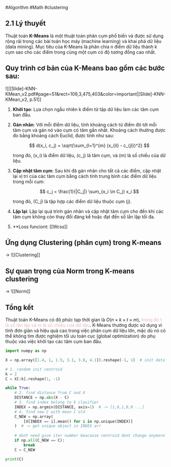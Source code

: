 #Algorithm #Math #clustering

## 2.1 Lý thuyết

Thuật toán **K-Means** là một thuật toán phân cụm phổ biến và được sử dụng rộng rãi trong các bài toán học máy (machine learning) và khai phá dữ liệu (data mining). Mục tiêu của K-Means là phân chia n điểm dữ liệu thành k cụm sao cho các điểm trong cùng một cụm có độ tương đồng cao nhất.

## Quy trình cơ bản của K-Means bao gồm các bước sau:

![[[Slide]-KNN-KMean_v2.pdf#page=51&rect=109,3,475,403&color=important|[Slide]-KNN-KMean_v2, p.51]]

1. **Khởi tạo**: Lựa chọn ngẫu nhiên k điểm từ tập dữ liệu làm các tâm cụm ban đầu.

2. **Gán nhãn**: Với mỗi điểm dữ liệu, tính khoảng cách từ điểm đó tới mỗi tâm cụm và gán nó vào cụm có tâm gần nhất. Khoảng cách thường được đo bằng khoảng cách Euclid, được tính như sau:

   $$ 
   d(x_i, c_j) = \sqrt{\sum_{l=1}^{m} (x_{il} - c_{jl})^2} 
   $$

   trong đó, \(x_i\) là điểm dữ liệu, \(c_j\) là tâm cụm, và \(m\) là số chiều của dữ liệu.

3. **Cập nhật tâm cụm**: Sau khi đã gán nhãn cho tất cả các điểm, cập nhật lại vị trí của các tâm cụm bằng cách tính trung bình các điểm dữ liệu trong mỗi cụm:

   $$
   c_j = \frac{1}{|C_j|} \sum_{x_i \in C_j} x_i
   $$

   trong đó, \(C_j\) là tập hợp các điểm dữ liệu thuộc cụm \(j\).

4. **Lặp lại**: Lặp lại quá trình gán nhãn và cập nhật tâm cụm cho đến khi các tâm cụm không còn thay đổi đáng kể hoặc đạt đến số lần lặp tối đa.
   
5. **Loss funciont: [[Wcss]]

## Ứng dụng Clustering (phân cụm) trong K-means

-> ![[Clustering]]

## Sự quan trọng của Norm trong K-means clustering

-> ![[Norm]] 
## Tổng kết

Thuật toán K-Means có độ phức tạp thời gian là 
$O(n \times k \times t \times m)$, <font color="#e5b9b7">trong đó t là số lần lặp và m là số chiều của dữ liệu</font>. K-Means thường được sử dụng vì tính đơn giản và hiệu quả cao trong việc phân cụm dữ liệu lớn, mặc dù nó có thể không tìm được nghiệm tối ưu toàn cục (global optimization) do phụ thuộc vào việc khởi tạo các tâm cụm ban đầu.

```Python
import numpy as np

X = np.array([1.4, 1, 1.5, 3.1, 3.8, 4.1]).reshape(-1, 1)  # init data

# 1. random init centroid 
k = 2
C = X[:k].reshape(1, -1)

while True:
    # 2. find distance from C and X
    DISTANCE = np.abs(X - C)
    # 3. find index belong to k clasifier
    INDEX = np.argmin(DISTANCE, axis=1)  # -> [1,0,1,0,0 ...]
    # 4. find new C with mean C old
    C_NEW = np.array(
        [X[INDEX == i].mean() for i in np.unique(INDEX)]
    )  # -> get unique object in INDEX arr
        
    # dont need give iter number beacause centroid dont change anymore
    if np.all(C_NEW == C):
        break
    C = C_NEW

print(C)
```

